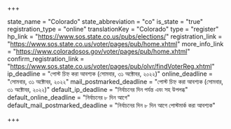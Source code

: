 +++

state_name = "Colorado"
state_abbreviation = "co"
is_state = "true"
registration_type = "online"
translationKey = "Colorado"
type = "register"
hp_link = "https://www.sos.state.co.us/pubs/elections/"
registration_link = "https://www.sos.state.co.us/voter/pages/pub/home.xhtml"
more_info_link = "https://www.coloradosos.gov/voter/pages/pub/home.xhtml"
confirm_registration_link = "https://www.sos.state.co.us/voter/pages/pub/olvr/findVoterReg.xhtml"
ip_deadline = "পোস্ট চিহ্ন করা আবশ্যক (সোমবার, ৩১ অক্টোবর, ২০২২)"
online_deadline = "সোমবার, ৩১ অক্টোবর, ২০২২"
mail_postmarked_deadline = "পোস্ট চিহ্ন করা আবশ্যক (সোমবার, ৩১ অক্টোবর, ২০২২)"
default_ip_deadline = "নির্বাচনের দিন পর্যন্ত এবং সহ উপলব্ধ"
default_online_deadline = "নির্বাচনের ৮ দিন আগে"
default_mail_postmarked_deadline = "নির্বাচনের দিন ৮ দিন আগে পোস্টমার্ক করা আবশ্যক"

+++